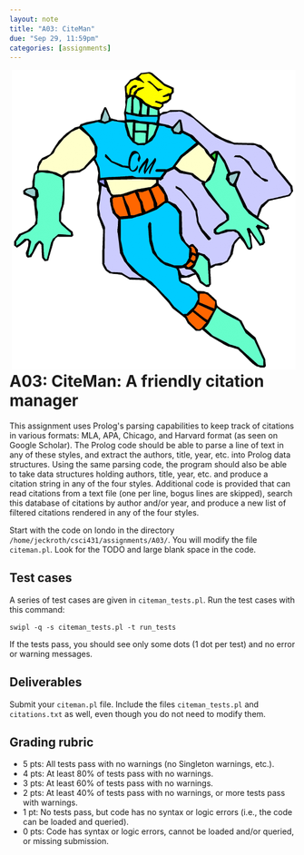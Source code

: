 ```yaml
---
layout: note
title: "A03: CiteMan"
due: "Sep 29, 11:59pm"
categories: [assignments]
---
```


<div style="float:right;width:500px;"><img src="/images/citeman.png" /></div>

# A03: CiteMan: A friendly citation manager


This assignment uses Prolog's parsing capabilities to keep track of citations in various formats: MLA, APA, Chicago, and Harvard format (as seen on Google Scholar). The Prolog code should be able to parse a line of text in any of these styles, and extract the authors, title, year, etc. into Prolog data structures. Using the same parsing code, the program should also be able to take data structures holding authors, title, year, etc. and produce a citation string in any of the four styles. Additional code is provided that can read citations from a text file (one per line, bogus lines are skipped), search this database of citations by author and/or year, and produce a new list of filtered citations rendered in any of the four styles.

Start with the code on londo in the directory `/home/jeckroth/csci431/assignments/A03/`. You will modify the file `citeman.pl`. Look for the TODO and large blank space in the code.

## Test cases

A series of test cases are given in `citeman_tests.pl`. Run the test cases with this command:

    swipl -q -s citeman_tests.pl -t run_tests

If the tests pass, you should see only some dots (1 dot per test) and no error or warning messages.

## Deliverables

Submit your `citeman.pl` file. Include the files `citeman_tests.pl` and `citations.txt` as well, even though you do not need to modify them.

## Grading rubric

*   5 pts: All tests pass with no warnings (no Singleton warnings, etc.).
*   4 pts: At least 80% of tests pass with no warnings.
*   3 pts: At least 60% of tests pass with no warnings.
*   2 pts: At least 40% of tests pass with no warnings, or more tests pass with warnings.
*   1 pt: No tests pass, but code has no syntax or logic errors (i.e., the code can be loaded and queried).
*   0 pts: Code has syntax or logic errors, cannot be loaded and/or queried, or missing submission.

